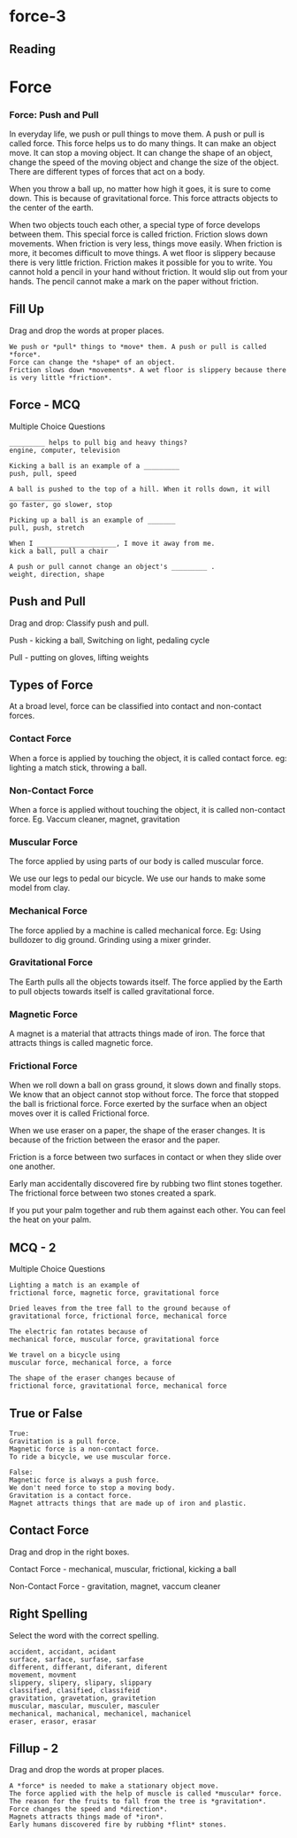 # force-3

## Reading

# Force 

### Force: Push and Pull

In everyday life, we push or pull things to move them. A push or pull is called force. This force helps us to do many things. It can make an object move. It can  stop a moving object. 
It can change the shape of an object, change the speed of the moving object and change the size of the object. There are different types of forces that act on a body. 
  
When you throw a ball up, no matter how high it goes, it is sure to come down. This is because of gravitational force. This force attracts objects to the center of the earth. 
 
When two objects touch each other, a special type of force develops between them. This special force is called friction. Friction slows down movements. When friction is very less, things move easily. When friction is more, it becomes difficult to move things. A wet floor is slippery because there is very little friction. Friction makes it possible for you to write. You cannot hold a pencil in your hand without friction. It would slip out from your hands. The pencil cannot make a mark on the paper without friction.

## Fill Up

Drag and drop the words at proper places.

```
We push or *pull* things to *move* them. A push or pull is called *force*.
Force can change the *shape* of an object.
Friction slows down *movements*. A wet floor is slippery because there is very little *friction*.
```



## Force - MCQ

Multiple Choice Questions

```
_________ helps to pull big and heavy things?
engine, computer, television

Kicking a ball is an example of a _________
push, pull, speed

A ball is pushed to the top of a hill. When it rolls down, it will _____________
go faster, go slower, stop

Picking up a ball is an example of _______
pull, push, stretch

When I ____________________, I move it away from me.
kick a ball, pull a chair

A push or pull cannot change an object's _________ .
weight, direction, shape
```

## Push and Pull

Drag and drop: Classify push and pull.

Push - kicking a ball, Switching on light, pedaling cycle

Pull - putting on gloves, lifting weights



## Types of Force

At a broad level, force can be classified into contact and non-contact forces.

### Contact Force

When a force is applied by touching the object, it is called contact force.
eg: lighting a match stick, throwing a ball.

### Non-Contact Force

When a force is applied without touching the object, it is called non-contact force.
Eg. Vaccum cleaner, magnet, gravitation

### Muscular Force

The force applied by using parts of our body is called muscular force.

We use our legs to pedal our bicycle. We use our hands to make some model from clay.

### Mechanical Force

The force applied by a machine is called mechanical force.
Eg: Using bulldozer to dig ground. Grinding using a mixer grinder.

### Gravitational Force

The Earth pulls all the objects towards itself. The force applied by the Earth to pull objects towards itself is called gravitational force.

### Magnetic Force

A magnet is a material that attracts things made of iron. The force that attracts things is called magnetic force.

### Frictional Force

When we roll down a ball on grass ground, it slows down and finally stops. We know that an object cannot stop without force. The force that stopped the ball is frictional force. Force exerted by the surface when an object moves over it is called Frictional force.

When we use eraser on a paper, the shape of the eraser changes. It is because of the friction between the erasor and the paper.

Friction is a force between two surfaces in contact or when they slide over one another.

Early man accidentally discovered fire by rubbing two flint stones together. The frictional force between two stones created a spark.

If you put your palm together and rub them against each other. You can feel the heat on your palm.

## MCQ - 2

Multiple Choice Questions

```
Lighting a match is an example of
frictional force, magnetic force, gravitational force

Dried leaves from the tree fall to the ground because of
gravitational force, frictional force, mechanical force

The electric fan rotates because of 
mechanical force, muscular force, gravitational force

We travel on a bicycle using 
muscular force, mechanical force, a force

The shape of the eraser changes because of
frictional force, gravitational force, mechanical force
```

## True or False

```
True:
Gravitation is a pull force.
Magnetic force is a non-contact force.
To ride a bicycle, we use muscular force.

False:
Magnetic force is always a push force.
We don't need force to stop a moving body.
Gravitation is a contact force.
Magnet attracts things that are made up of iron and plastic.
```

## Contact Force

Drag and drop in the right boxes.

Contact Force - mechanical, muscular, frictional, kicking a ball

Non-Contact Force - gravitation, magnet, vaccum cleaner

## Right Spelling

Select the word with the correct spelling.

```
accident, accidant, acidant
surface, sarface, surfase, sarfase
different, differant, diferant, diferent
movement, movment
slippery, slipery, slipary, slippary
classified, clasified, classifeid
gravitation, gravetation, gravitetion
muscular, mascular, musculer, masculer
mechanical, machanical, mechanicel, machanicel 
eraser, erasor, erasar
```

## Fillup - 2

Drag and drop the words at proper places.

```
A *force* is needed to make a stationary object move. 
The force applied with the help of muscle is called *muscular* force.
The reason for the fruits to fall from the tree is *gravitation*.
Force changes the speed and *direction*.
Magnets attracts things made of *iron*.
Early humans discovered fire by rubbing *flint* stones.
```








      































